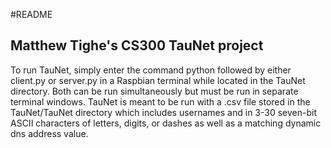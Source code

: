 #README 
## Matthew Tighe's CS300 TauNet project
To run TauNet, simply enter the command python followed by either client.py or server.py in a Raspbian terminal while located in the TauNet directory. Both can be run simultaneously but must be run in separate terminal windows. 
TauNet is meant to be run with a .csv file stored in the TauNet/TauNet directory which includes usernames and
in 3-30 seven-bit ASCII characters of letters, digits, or dashes as well as
a matching dynamic dns address value.  
